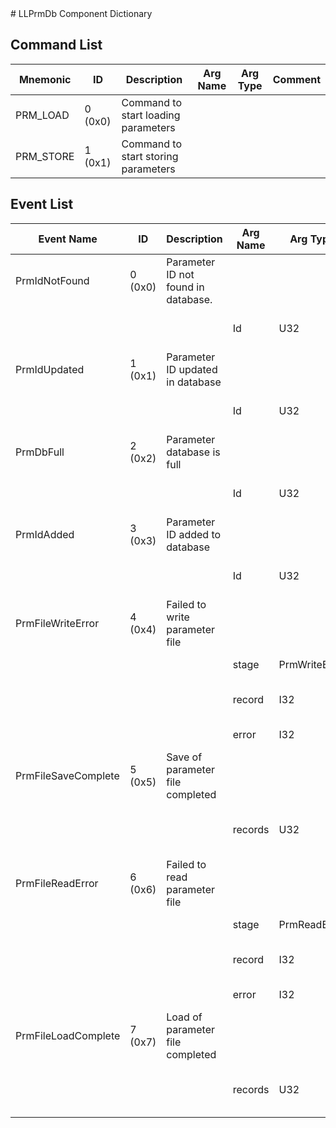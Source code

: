 <title>LLPrmDb Component Dictionary</title>
# LLPrmDb Component Dictionary


## Command List

|Mnemonic|ID|Description|Arg Name|Arg Type|Comment
|---|---|---|---|---|---|
|PRM_LOAD|0 (0x0)|Command to start loading parameters| | |
|PRM_STORE|1 (0x1)|Command to start storing parameters| | |


## Event List

|Event Name|ID|Description|Arg Name|Arg Type|Arg Size|Description
|---|---|---|---|---|---|---|
|PrmIdNotFound|0 (0x0)|Parameter ID not found in database.| | | | |
| | | |Id|U32||The parameter ID|
|PrmIdUpdated|1 (0x1)|Parameter ID updated in database| | | | |
| | | |Id|U32||The parameter ID|
|PrmDbFull|2 (0x2)|Parameter database is full| | | | |
| | | |Id|U32||The parameter ID|
|PrmIdAdded|3 (0x3)|Parameter ID added to database| | | | |
| | | |Id|U32||The parameter ID|
|PrmFileWriteError|4 (0x4)|Failed to write parameter file| | | | |
| | | |stage|PrmWriteError||The write stage|
| | | |record|I32||The record that had the failure|
| | | |error|I32||The error code|
|PrmFileSaveComplete|5 (0x5)|Save of parameter file completed| | | | |
| | | |records|U32||The number of records saved|
|PrmFileReadError|6 (0x6)|Failed to read parameter file| | | | |
| | | |stage|PrmReadError||The write stage|
| | | |record|I32||The record that had the failure|
| | | |error|I32||The error code|
|PrmFileLoadComplete|7 (0x7)|Load of parameter file completed| | | | |
| | | |records|U32||The number of records loaded|

